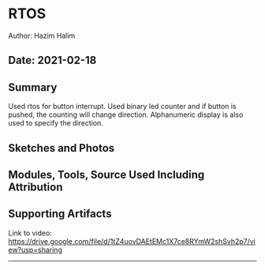 #  RTOS

Author:  Hazim Halim

Date: 2021-02-18
-----

## Summary
Used rtos for button interrupt. Used binary led counter and if button is pushed, the counting will change direction. Alphanumeric display is also used to specify the direction.

## Sketches and Photos


## Modules, Tools, Source Used Including Attribution


## Supporting Artifacts
Link to video:
https://drive.google.com/file/d/1tZ4uovDAEtEMc1X7ce8RYmW2shSvh2p7/view?usp=sharing

-----
